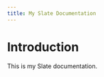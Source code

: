 ```yaml
---
title: My Slate Documentation
---
```


# Introduction

This is my Slate documentation.

<!-- include(api.md) -->